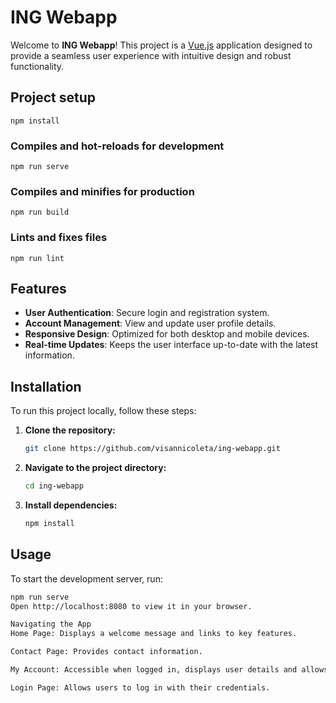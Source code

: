 # ING Webapp

Welcome to **ING Webapp**! This project is a [Vue.js](https://vuejs.org/) application designed to provide a seamless user experience with intuitive design and robust functionality.

## Project setup
```
npm install
```

### Compiles and hot-reloads for development
```
npm run serve
```

### Compiles and minifies for production
```
npm run build
```

### Lints and fixes files
```
npm run lint
```

## Features

- **User Authentication**: Secure login and registration system.
- **Account Management**: View and update user profile details.
- **Responsive Design**: Optimized for both desktop and mobile devices.
- **Real-time Updates**: Keeps the user interface up-to-date with the latest information.

## Installation

To run this project locally, follow these steps:

1. **Clone the repository:**
    ```sh
    git clone https://github.com/visannicoleta/ing-webapp.git
    ```

2. **Navigate to the project directory:**
    ```sh
    cd ing-webapp
    ```

3. **Install dependencies:**
    ```sh
    npm install
    ```

## Usage

To start the development server, run:

```sh
npm run serve
Open http://localhost:8080 to view it in your browser.

Navigating the App
Home Page: Displays a welcome message and links to key features.

Contact Page: Provides contact information.

My Account: Accessible when logged in, displays user details and allows updates.

Login Page: Allows users to log in with their credentials.

